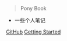 <!-- _coverpage.md -->

> Pony Book

- 一些个人笔记

[GitHub](https://github.com/ma-pony)
[Getting Started](README.md)
